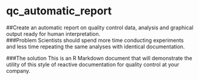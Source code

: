 # qc_automatic_report
##Create an automatic report on quality control data, analysis and graphical output ready for human interpretation.  
###Problem
Scientists should spend more time conducting experiments and less time repeating the same analyses with identical documentation.

###The solution
This is an R Markdown document that will demonstrate the utility of this style of reactive documentation for quality control at your company.
